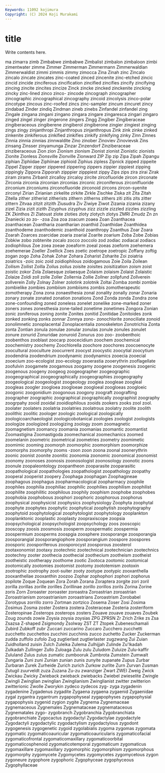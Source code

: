 ```yaml
---
Keywords: 11092 kojimura
Copyright: (C) 2024 Koji Murakami
---
```


# title

Write contents here.



ma zimarra zimb Zimbabwe zimbabwe Zimbalist zimbalon zimbaloon zimbi zimentwater
zimme Zimmer Zimmerman Zimmermann Zimmerwaldian Zimmerwaldist zimmi zimmis zimmy zimocca
Zina Zinah zinc Zincalo zincalo zincate zincates zinc-coated zinced zincenite
zinc-etched zincic zincid zincide zinciferous zincification zincified zincifies zincify zincifying
zincing zincite zincites zincize Zinck zincke zincked zinckenite zincking zincky
zinc-lined zinco zinco- zincode zincograph zincographer zincographic zincographical zincography zincoid
zincolysis zinco-polar zincotype zincous zinc-roofed zincs zinc-sampler zincum zincuret zincy
zindabad Zinder zindiq Zindman zineb zinebs Zinfandel zinfandel zing Zingale
zingana zingani zingano zingara zingare zingaresca zingari zingaro zinged zingel
zinger zingerone zingers Zingg Zingiber Zingiberaceae zingiberaceous zingiberene zingiberol zingiberone
zingier zingiest zinging zings zingy zinjanthropi Zinjanthropus zinjanthropus Zink zink
zinke zinked zinkenite zinkiferous zinkified zinkifies zinkify zinkifying zinky Zinn
Zinnes Zinnia zinnia zinnias zinnwaldite Zino zinober Zinoviev Zinovievsk Zins
zinsang Zinsser zinyamunga Zinzar Zinzendorf Zinziberaceae zinziberaceous Zion zion Zionism
zionism Zionist zionist Zionistic zionists Zionite Zionless Zionsville Zionville Zionward
ZIP Zip zip Zipa Zipah Zipangu ziphian Ziphiidae Ziphiinae ziphioid
Ziphius zipless Zipnick zipped zippeite Zippel Zipper zipper zippered zippering
zippers zippier zippiest zipping zippingly Zippora Zipporah zipppier zipppiest zippy
Zips zips zira zirai Zirak ziram zirams Zirbanit zircalloy zircaloy
zircite zircofluoride zircon zirconate Zirconia zirconia zirconian zirconias zirconic zirconiferous
zirconifluoride zirconium zirconiums zirconofluoride zirconoid zircons zircon-syenite zirconyl Zirian Zirianian
zirkelite zirkite Zirkle Zischke Ziska zit Zita Zitah Zitella zither
zitherist zitherists zithern zitherns zithers ziti zitis zits zitter zittern
Zitvaa zitzit zitzith Ziusudra Ziv Ziwiye Ziwot Zizania zizania zizany
zizel Zizia zizit zizith Zizyphus zizyphus zizz zizzle zizzled zizzles
zizzling ZK Zkinthos Zl Zlatoust zlote zloties zloty zlotych zlotys
ZMRI Zmudz Zn zn Znaniecki zo zo- -zoa Zoa zoa
zoacum zoaea Zoan Zoanthacea zoanthacean Zoantharia zoantharian zoanthid Zoanthidae Zoanthidea
zoanthodeme zoanthodemic zoanthoid zoanthropy Zoanthus Zoar Zoara Zoarah Zoarces zoarcidae
zoaria zoarial Zoarite zoarium Zoba Zobe Zobias Zobkiw zobo zobtenite
zocalo zocco zoccolo zod zodiac zodiacal zodiacs zodiophilous Zoe zoea
zoeae zoeaform zoeal zoeas zoeform zoehemera zoehemerae Zoeller Zoellick Zoes
zoetic zoetrope zoetropic Zoffany zoftig zogan zogo Zoha Zohak Zohar
Zohara Zoharist Zoharite Zoi zoiatria zoiatrics -zoic zoic zoid zoidiophilous
zoidogamous Zoie Zoila Zoilean Zoilism Zoilist Zoilla Zoilus zoilus zoisite
zoisites zoisitization zoism zoist zoistic zokor Zola Zolaesque zolaesque Zolaism
zolaism Zolaist Zolaistic Zolaize Zoldi zoll zolle Zoller Zollernia Zollie
Zollner zollpfund Zollverein zollverein Zolly Zolnay Zolner zolotink zolotnik Zoltai
Zomba zombi zombie zombielike zombies zombiism zombiisms zombis zomotherapeutic zomotherapy
Zona zona zonaesthesia zonal zonality zonally zonar Zonaria zonary zonate
zonated zonation zonations Zond Zonda zonda Zondra zone zone-confounding zoned
zoneless zonelet zonelike zone-marked zoner zoners zones zonesthesia zone-tailed zonetime
zonetimes Zongora Zonian zonic zoniferous zoning zonite Zonites zonitid Zonitidae
Zonitoides zonk zonked zonking zonks zonnar Zonnya zono- zonochlorite zonociliate
zonoid zonolimnetic zonoplacental Zonoplacentalia zonoskeleton Zonotrichia Zonta zonta Zontian zonula
zonulae zonular zonulas zonule zonules zonulet zonure zonurid Zonuridae zonuroid
Zonurus zoo zoo- zoobenthoic zoobenthos zooblast zoocarp zoocecidium zoochem zoochemical
zoochemistry zoochemy Zoochlorella zoochore zoochores zoocoenocyte zoocultural zooculture zoocurrent zoocyst
zoocystic zoocytial zoocytium zoodendria zoodendrium zoodynamic zoodynamics zooecia zooecial zooecium
zoo-ecologist zoo-ecology zooerastia zooerythrin zooflagellate zoofulvin zoogamete zoogamous zoogamy zoogene
zoogenesis zoogenic zoogenous zoogeny zoogeog zoogeographer zoogeographic zoogeographical zoogeographically zoogeographies
zoogeography zoogeological zoogeologist zoogeology zooglea zoogleae zoogleal zoogleas zoogler zoogloea
zoogloeae zoogloeal zoogloeas zoogloeic zoogonic zoogonidium zoogonous zoogony zoograft zoografting
zoographer zoographic zoographical zoographically zoographist zoography zoogrpahy zooid zooidal zooidiophilous
zooids zookers zooks zool zool. zoolater zoolaters zoolatria zoolatries zoolatrous
zoolatry zoolite zoolith zoolithic zoolitic zoologer zoologic zoological zoologically zoologicoarchaeologist
zoologicobotanical zoologies zoologist zoologists zoologize zoologized zoologizing zoology zoom zoomagnetic
zoomagnetism zoomancy zoomania zoomanias zoomantic zoomantist Zoomastigina Zoomastigoda zoomechanical zoomechanics
zoomed zoomelanin zoometric zoometrical zoometries zoometry zoomimetic zoomimic zooming zoomorph
zoomorphic zoomorphism zoomorphize zoomorphs zoomorphy zooms -zoon zoon zoona zoonal
zoonerythrin zoonic zoonist zoonite zoonitic zoonomia zoonomic zoonomical zoonomist zoonomy
zoonoses zoonosis zoonosologist zoonosology zoonotic zoons zoonule zoopaleontology zoopantheon zooparasite
zooparasitic zoopathological zoopathologies zoopathologist zoopathology zoopathy zooperal zooperist zoopery Zoophaga
zoophagan Zoophagineae zoophagous zoophagus zoopharmacological zoopharmacy zoophile zoophiles zoophilia zoophiliac
zoophilic zoophilies zoophilism zoophilist zoophilite zoophilitic zoophilous zoophily zoophism zoophobe
zoophobes zoophobia zoophobous zoophori zoophoric zoophorous zoophorus zoophysical zoophysicist zoophysics
zoophysiology Zoophyta zoophytal zoophyte zoophytes zoophytic zoophytical zoophytish zoophytography zoophytoid
zoophytological zoophytologist zoophytology zooplankton zooplanktonic zooplastic zooplasty zoopraxiscope zoopsia zoopsychological
zoopsychologist zoopsychology zoos zooscopic zooscopy zoosis zoosmosis zoosperm zoospermatic zoospermia
zoospermium zoosperms zoospgia zoosphere zoosporange zoosporangia zoosporangial zoosporangiophore zoosporangium zoospore
zoospores zoosporic zoosporiferous zoosporocyst zoosporous zoosterol zootaxonomist zootaxy zootechnic zootechnical
zootechnician zootechnics zootechny zooter zoothecia zoothecial zoothecium zootheism zootheist zootheistic
zootherapy zoothome zootic Zootoca zootomic zootomical zootomically zootomies zootomist zootomy
zoototemism zootoxin zootrophic zootrophy zoot-suiter zooty zootype zootypic zooxanthella zooxanthellae
zooxanthin zoozoo Zophar zophophori zophori zophorus zopilote Zoque Zoquean Zora
Zorah Zorana Zoraptera zorgite zori zoril zorilla zorillas zorille zorilles
Zorillinae zorillo zorillos zorils Zorina Zorine zoris Zorn Zoroaster zoroaster
zoroastra Zoroastrian zoroastrian Zoroastrianism zoroastrianism zoroastrians Zoroastrism Zorobabel Zorotypus zorrillo
zorro Zortman zortzico Zosema Zoser Zosi Zosima Zosimus Zosma zoster
Zostera zostera Zosteraceae Zosteria zosteriform Zosteropinae Zosterops zosterops zosters Zouave
zouave zouaves Zoubek Zoug zounds zowie Zoysia zoysia zoysias ZPG
ZPRSN Zr Zrich Zrike zs Zsa Zsazsa Z-shaped Zsigmondy Zsolway
ZST ZT Ztopek Zubeneschamali Zubird Zubkoff zubr Zuccari zuccarino Zuccaro
Zucchero zucchetti zucchetto zucchettos zucchini zucchinis zucco zuchetto Zucker Zuckerman
zudda zuffolo zufolo Zug zugtierlast zugtierlaster zugzwang Zui Zuian Zuidholland
zuisin Zulch Zuleika Zulema Zulhijjah Zulinde Zu'lkadah Zulkadah Zullinger Zullo
Zuloaga Zulu zulu Zuludom Zuluize Zulu-kaffir Zululand Zulus zulus zumatic
zumbooruk Zumbrota Zumstein Zumwalt Zungaria Zuni zuni Zunian zunian zunis
zunyite zupanate Zupus Zurbar Zurbaran Zurek Zurheide Zurich zurich Zurkow
zurlite Zurn Zurvan Zusman Zutugil zuurveldt zuza Zuzana Zu-zu zwanziger
Zwart ZWEI Zweig Zwick Zwickau Zwicky Zwieback zwieback zwiebacks Zwiebel
zwieselite Zwingle Zwingli Zwinglian zwinglian Zwinglianism Zwinglianist zwitter zwitterion zwitterionic
Zwolle Zworykin zydeco zydecos zyg- zyga zygadenin zygadenine Zygadenus zygadite
Zygaena zygaena zygaenid Zygaenidae zygal zygantra zygantrum zygapophyseal zygapophyses zygapophysial
zygapophysis zygenid zygion zygite Zygnema Zygnemaceae zygnemaceous Zygnemales Zygnemataceae zygnemataceous
Zygnematales zygo- zygobranch Zygobranchia Zygobranchiata zygobranchiate Zygocactus zygodactyl Zygodactylae zygodactyle
Zygodactyli zygodactylic zygodactylism zygodactylous zygodont zygogenesis zygogenetic zygoid zygolabialis zygoma
zygomas zygomata zygomatic zygomaticoauricular zygomaticoauricularis zygomaticofacial zygomaticofrontal zygomaticomaxillary zygomaticoorbital zygomaticosphenoid
zygomaticotemporal zygomaticum zygomaticus zygomaxillare zygomaxillary zygomorphic zygomorphism zygomorphous zygomorphy zygomycete
Zygomycetes zygomycetes zygomycetous zygon zygoneure zygophore zygophoric Zygophyceae zygophyceous Zygophyllaceae
